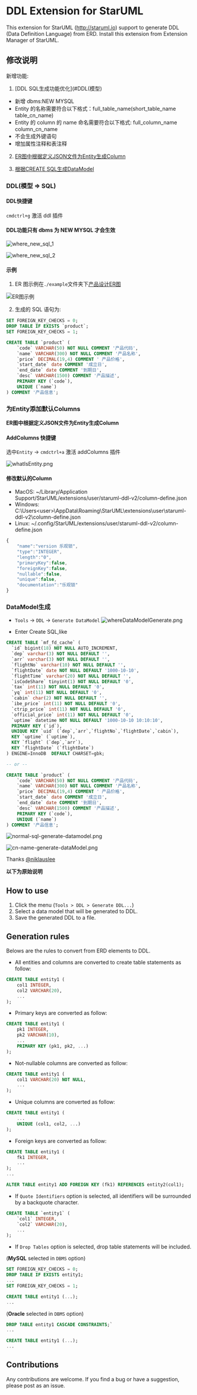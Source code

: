 # DDL Extension for StarUML

This extension for StarUML (http://staruml.io) support to generate DDL (Data Definition Language) from ERD. Install this extension from Extension Manager of StarUML.

## 修改说明

新增功能:
1. [DDL SQL生成功能优化](#DDL(模型)

  - 新增 dbms:NEW MYSQL
  - Entity 的名称需要符合以下格式：full_table_name(short_table_name table_cn_name)
  - Entity 的 column 的 name 命名需要符合以下格式: full_column_name column_cn_name
  - 不会生成外键语句
  - 增加属性注释和表注释

2. [ER图中根据定义JSON文件为Entity生成Column](#为Entity添加默认Columns)

3. [根据CREATE SQL生成DataModel](#dataModel生成)

### DDL(模型 => SQL)

#### DDL快捷键

`cmdctrl+g` 激活 ddl 插件

#### DDL功能只有 dbms 为 NEW MYSQL 才会生效

![where_new_sql_1](https://raw.githubusercontent.com/fuzi1996/pictbed/master/whereIs.png)

![where_new_sql_2](https://raw.githubusercontent.com/fuzi1996/pictbed/master/show.png)

#### 示例

1. ER 图示例在`./example`文件夹下[产品设计ER图](./example/product.mdj)

![ER图示例](https://raw.githubusercontent.com/fuzi1996/pictbed/master/mdj_show.png)

2. 生成的 SQL 语句为:

```SQL
SET FOREIGN_KEY_CHECKS = 0;
DROP TABLE IF EXISTS `product`;
SET FOREIGN_KEY_CHECKS = 1;

CREATE TABLE `product` (
    `code` VARCHAR(50) NOT NULL COMMENT '产品代码',
    `name` VARCHAR(300) NOT NULL COMMENT '产品名称',
    `price` DECIMAL(19,4) COMMENT ' 产品价格',
    `start_date` date COMMENT '成立日',
    `end_date` date COMMENT '到期日',
    `desc` VARCHAR(1500) COMMENT '产品描述',
    PRIMARY KEY (`code`),
    UNIQUE (`name`)
) COMMENT '产品信息';
```

### 为Entity添加默认Columns

**ER图中根据定义JSON文件为Entity生成Column**

#### AddColumns 快捷键

选中`Entity` -> `cmdctrl+a` 激活 addColumns 插件

![whatIsEntity.png](https://raw.githubusercontent.com/fuzi1996/pictbed/master/whatIsEntity.png)

#### 修改默认的Column

- MacOS: ~/Library/Application Support/StarUML/extensions/user/staruml-ddl-v2/column-define.json
- Windows: C:\Users\<user>\AppData\Roaming\StarUML\extensions\user\staruml-ddl-v2\column-define.json
- Linux: ~/.config/StarUML/extensions/user/staruml-ddl-v2/column-define.json

```js
{
    "name":"version 乐观锁",
    "type":"INTEGER",
    "length":"0",
    "primaryKey":false,
    "foreignKey":false,
    "nullable":false,
    "unique":false,
    "documentation":"乐观锁"
}
```

### DataModel生成

- `Tools` -> `DDL` -> `Generate DataModel` 
![whereDataModelGenerate.png](https://raw.githubusercontent.com/fuzi1996/pictbed/master/whereDataModelGenerate.png)

- Enter Create SQL,like 

```sql 
CREATE TABLE `mf_fd_cache` (
  `id` bigint(18) NOT NULL AUTO_INCREMENT,
  `dep` varchar(3) NOT NULL DEFAULT '',
  `arr` varchar(3) NOT NULL DEFAULT '',
  `flightNo` varchar(10) NOT NULL DEFAULT '',
  `flightDate` date NOT NULL DEFAULT '1000-10-10',
  `flightTime` varchar(20) NOT NULL DEFAULT '',
  `isCodeShare` tinyint(1) NOT NULL DEFAULT '0',
  `tax` int(11) NOT NULL DEFAULT '0',
  `yq` int(11) NOT NULL DEFAULT '0',
  `cabin` char(2) NOT NULL DEFAULT '',
  `ibe_price` int(11) NOT NULL DEFAULT '0',
  `ctrip_price` int(11) NOT NULL DEFAULT '0',
  `official_price` int(11) NOT NULL DEFAULT '0',
  `uptime` datetime NOT NULL DEFAULT '1000-10-10 10:10:10',
  PRIMARY KEY (`id`),
  UNIQUE KEY `uid` (`dep`,`arr`,`flightNo`,`flightDate`,`cabin`),
  KEY `uptime` (`uptime`),
  KEY `flight` (`dep`,`arr`),
  KEY `flightDate` (`flightDate`)
) ENGINE=InnoDB  DEFAULT CHARSET=gbk;

-- or --

CREATE TABLE `product` (
    `code` VARCHAR(50) NOT NULL COMMENT '产品代码',
    `name` VARCHAR(300) NOT NULL COMMENT '产品名称',
    `price` DECIMAL(19,4) COMMENT ' 产品价格',
    `start_date` date COMMENT '成立日',
    `end_date` date COMMENT '到期日',
    `desc` VARCHAR(1500) COMMENT '产品描述',
    PRIMARY KEY (`code`),
    UNIQUE (`name`)
) COMMENT '产品信息';
```

![normal-sql-generate-datamodel.png](https://raw.githubusercontent.com/fuzi1996/pictbed/master/normal-sql-generate-datamodel.png)

![cn-name-generate-dataModel.png](https://raw.githubusercontent.com/fuzi1996/pictbed/master/cn-name-generate-dataModel.png)



Thanks [@niklauslee](https://github.com/niklauslee)

**以下为原始说明**

## How to use

1. Click the menu (`Tools > DDL > Generate DDL...`)
2. Select a data model that will be generated to DDL.
3. Save the generated DDL to a file.

## Generation rules

Belows are the rules to convert from ERD elements to DDL.

- All entities and columns are converted to create table statements as follow:

```sql
CREATE TABLE entity1 (
    col1 INTEGER,
    col2 VARCHAR(20),
    ...
);
```

- Primary keys are converted as follow:

```sql
CREATE TABLE entity1 (
    pk1 INTEGER,
    pk2 VARCHAR(10),
    ...
    PRIMARY KEY (pk1, pk2, ...)
);
```

- Not-nullable columns are converted as follow:

```sql
CREATE TABLE entity1 (
    col1 VARCHAR(20) NOT NULL,
    ...
);
```

- Unique columns are converted as follow:

```sql
CREATE TABLE entity1 (
    ...
    UNIQUE (col1, col2, ...)
);
```

- Foreign keys are converted as follow:

```sql
CREATE TABLE entity1 (
    fk1 INTEGER,
    ...
);
...

ALTER TABLE entity1 ADD FOREIGN KEY (fk1) REFERENCES entity2(col1);
```

- If `Quote Identifiers` option is selected, all identifiers will be surrounded by a backquote character.

```sql
CREATE TABLE `entity1` (
    `col1` INTEGER,
    `col2` VARCHAR(20),
    ...
);
```

- If `Drop Tables` option is selected, drop table statements will be included.

(**MySQL** selected in `DBMS` option)

```sql
SET FOREIGN_KEY_CHECKS = 0;
DROP TABLE IF EXISTS entity1;
...
SET FOREIGN_KEY_CHECKS = 1;

CREATE TABLE entity1 (...);
...
```

(**Oracle** selected in `DBMS` option)

```sql
DROP TABLE entity1 CASCADE CONSTRAINTS;`
...

CREATE TABLE entity1 (...);
...
```

## Contributions

Any contributions are welcome. If you find a bug or have a suggestion, please post as an issue.
